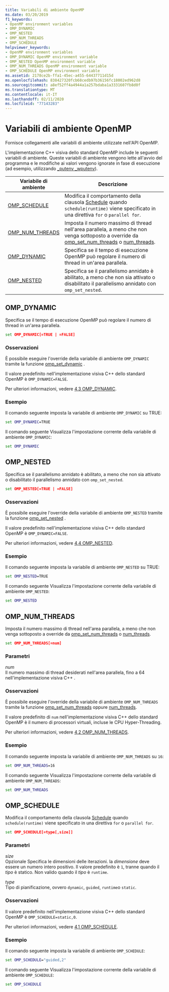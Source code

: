 ```yaml
---
title: Variabili di ambiente OpenMP
ms.date: 03/20/2019
f1_keywords:
- OpenMP environment variables
- OMP_DYNAMIC
- OMP_NESTED
- OMP_NUM_THREADS
- OMP_SCHEDULE
helpviewer_keywords:
- OpenMP environment variables
- OMP_DYNAMIC OpenMP environment variable
- OMP_NESTED OpenMP environment variable
- OMP_NUM_THREADS OpenMP environment variable
- OMP_SCHEDULE OpenMP environment variable
ms.assetid: 2178ce2b-ffa1-45ec-a455-64437711d15d
ms.openlocfilehash: 838427320fcb68cedb97b36156fc18002ed962d8
ms.sourcegitcommit: a8ef52ff4a4944a1a257bdaba1a3331607fb8d0f
ms.translationtype: MT
ms.contentlocale: it-IT
ms.lasthandoff: 02/11/2020
ms.locfileid: "77143283"
---
```

# <a name="openmp-environment-variables"></a>Variabili di ambiente OpenMP

Fornisce collegamenti alle variabili di ambiente utilizzate nell'API OpenMP.

L'implementazione C++ visiva dello standard OpenMP include le seguenti variabili di ambiente. Queste variabili di ambiente vengono lette all'avvio del programma e le modifiche ai valori vengono ignorate in fase di esecuzione (ad esempio, utilizzando [_putenv _wputenv](../../../c-runtime-library/reference/putenv-wputenv.md)).

|Variabile di ambiente|Descrizione|
|--------------------|-----------|
|[OMP_SCHEDULE](#omp-schedule)|Modifica il comportamento della clausola [Schedule](openmp-clauses.md#schedule) quando `schedule(runtime)` viene specificato in una direttiva `for` o `parallel for`.|
|[OMP_NUM_THREADS](#omp-num-threads)|Imposta il numero massimo di thread nell'area parallela, a meno che non venga sottoposto a override da [omp_set_num_threads](openmp-functions.md#omp-set-num-threads) o [num_threads](openmp-clauses.md#num-threads).|
|[OMP_DYNAMIC](#omp-dynamic)|Specifica se il tempo di esecuzione OpenMP può regolare il numero di thread in un'area parallela.|
|[OMP_NESTED](#omp-nested)|Specifica se il parallelismo annidato è abilitato, a meno che non sia attivato o disabilitato il parallelismo annidato con `omp_set_nested`.|

## <a name="omp-dynamic"></a>OMP_DYNAMIC

Specifica se il tempo di esecuzione OpenMP può regolare il numero di thread in un'area parallela.

```cmd
set OMP_DYNAMIC[=TRUE | =FALSE]
```

### <a name="remarks"></a>Osservazioni

È possibile eseguire l'override della variabile di ambiente `OMP_DYNAMIC` tramite la funzione [omp_set_dynamic](openmp-functions.md#omp-set-dynamic) .

Il valore predefinito nell'implementazione visiva C++ dello standard OpenMP è `OMP_DYNAMIC=FALSE`.

Per ulteriori informazioni, vedere [4,3 OMP_DYNAMIC](../../../parallel/openmp/4-3-omp-dynamic.md).

### <a name="example"></a>Esempio

Il comando seguente imposta la variabile di ambiente `OMP_DYNAMIC` su TRUE:

```cmd
set OMP_DYNAMIC=TRUE
```

Il comando seguente Visualizza l'impostazione corrente della variabile di ambiente `OMP_DYNAMIC`:

```cmd
set OMP_DYNAMIC
```

## <a name="omp-nested"></a>OMP_NESTED

Specifica se il parallelismo annidato è abilitato, a meno che non sia attivato o disabilitato il parallelismo annidato con `omp_set_nested`.

```cmd
set OMP_NESTED[=TRUE | =FALSE]
```

### <a name="remarks"></a>Osservazioni

È possibile eseguire l'override della variabile di ambiente `OMP_NESTED` tramite la funzione [omp_set_nested](openmp-functions.md#omp-set-nested) .

Il valore predefinito nell'implementazione visiva C++ dello standard OpenMP è `OMP_DYNAMIC=FALSE`.

Per ulteriori informazioni, vedere [4,4 OMP_NESTED](../../../parallel/openmp/4-4-omp-nested.md).

### <a name="example"></a>Esempio

Il comando seguente imposta la variabile di ambiente `OMP_NESTED` su TRUE:

```cmd
set OMP_NESTED=TRUE
```

Il comando seguente Visualizza l'impostazione corrente della variabile di ambiente `OMP_NESTED`:

```cmd
set OMP_NESTED
```

## <a name="omp-num-threads"></a>OMP_NUM_THREADS

Imposta il numero massimo di thread nell'area parallela, a meno che non venga sottoposto a override da [omp_set_num_threads](openmp-functions.md#omp-set-num-threads) o [num_threads](openmp-clauses.md#num-threads).

```cmd
set OMP_NUM_THREADS[=num]
```

### <a name="parameters"></a>Parametri

*num*<br/>
Il numero massimo di thread desiderati nell'area parallela, fino a 64 nell'implementazione visiva C++ .

### <a name="remarks"></a>Osservazioni

È possibile eseguire l'override della variabile di ambiente `OMP_NUM_THREADS` tramite la funzione [omp_set_num_threads](openmp-functions.md#omp-set-num-threads) oppure [num_threads](openmp-clauses.md#num-threads).

Il valore predefinito di `num` nell'implementazione visiva C++ dello standard OpenMP è il numero di processori virtuali, incluse le CPU Hyper-Threading.

Per ulteriori informazioni, vedere [4,2 OMP_NUM_THREADS](../../../parallel/openmp/4-2-omp-num-threads.md).

### <a name="example"></a>Esempio

Il comando seguente imposta la variabile di ambiente `OMP_NUM_THREADS` su `16`:

```cmd
set OMP_NUM_THREADS=16
```

Il comando seguente Visualizza l'impostazione corrente della variabile di ambiente `OMP_NUM_THREADS`:

```cmd
set OMP_NUM_THREADS
```

## <a name="omp-schedule"></a>OMP_SCHEDULE

Modifica il comportamento della clausola [Schedule](openmp-clauses.md#schedule) quando `schedule(runtime)` viene specificato in una direttiva `for` o `parallel for`.

```cmd
set OMP_SCHEDULE[=type[,size]]
```

### <a name="parameters"></a>Parametri

*size*<br/>
Opzionale Specifica le dimensioni delle iterazioni. la *dimensione* deve essere un numero intero positivo. Il valore predefinito è `1`, tranne quando il *tipo* è statico. Non valido quando il *tipo* è `runtime`.

*type*<br/>
Tipo di pianificazione, ovvero `dynamic`, `guided`, `runtime`o `static`.

### <a name="remarks"></a>Osservazioni

Il valore predefinito nell'implementazione visiva C++ dello standard OpenMP è `OMP_SCHEDULE=static,0`.

Per ulteriori informazioni, vedere [4,1 OMP_SCHEDULE](../../../parallel/openmp/4-1-omp-schedule.md).

### <a name="example"></a>Esempio

Il comando seguente imposta la variabile di ambiente `OMP_SCHEDULE`:

```cmd
set OMP_SCHEDULE="guided,2"
```

Il comando seguente Visualizza l'impostazione corrente della variabile di ambiente `OMP_SCHEDULE`:

```cmd
set OMP_SCHEDULE
```
